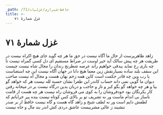 ```yaml
---
_path: /حافظ-شیرازی/غزلیات/71
title: >-
    غزل شمارهٔ ۷۱
---
```

# غزل شمارهٔ ۷۱

زاهد ظاهرپرست از حال ما آگاه نیست
در حق ما هر چه گوید جای هیچ اکراه نیست
در طریقت هر چه پیش سالک آید خیر اوست
در صراط مستقیم ای دل کسی گمراه نیست
تا چه بازی رخ نماید بیدقی خواهیم راند
عرصه شطرنج رندان را مجال شاه نیست
چیست این سقف بلند ساده بسیارنقش
زین معما هیچ دانا در جهان آگاه نیست
این چه استغناست یا رب وین چه قادر حکمت است
کاین همه زخم نهان هست و مجال آه نیست
صاحب دیوان ما گویی نمی داند حساب
کاندر این طغرا نشان حسبة لله نیست
هر که خواهد گو بیا و هر چه خواهد گو بگو
کبر و ناز و حاجب و دربان بدین درگاه نیست
بر در میخانه رفتن کار یکرنگان بود
خودفروشان را به کوی می فروشان راه نیست
هر چه هست از قامت ناساز بی اندام ماست
ور نه تشریف تو بر بالای کس کوتاه نیست
بنده پیر خراباتم که لطفش دایم است
ور نه لطف شیخ و زاهد گاه هست و گاه نیست
حافظ ار بر صدر ننشیند ز عالی مشربیست
عاشق دردی کش اندر بند مال و جاه نیست

